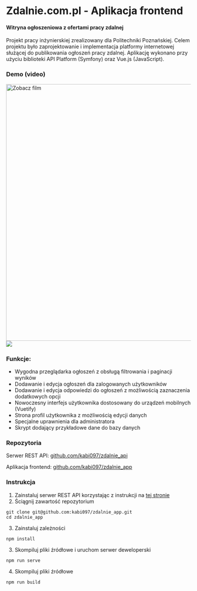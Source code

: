 # Zdalnie.com.pl - Aplikacja frontend
#### Witryna ogłoszeniowa z ofertami pracy zdalnej
Projekt pracy inżynierskiej zrealizowany dla Politechniki Poznańskiej. Celem projektu było zaprojektowanie i implementacja platformy internetowej służącej do publikowania ogłoszeń pracy zdalnej. Aplikację wykonano przy użyciu biblioteki API Platform (Symfony) oraz Vue.js (JavaScript). 

### Demo (video)
<a href="https://vimeo.com/450289918" target="_blank"><img alt="Zobacz film" src="https://i.imgur.com/umqA1VB.png" width="700"></a>
![](https://kabi097.github.io/img/works/zdalnie@2x.jpg)
### Funkcje:
- Wygodna przeglądarka ogłoszeń z obsługą filtrowania i paginacji wyników
- Dodawanie i edycja ogłoszeń dla zalogowanych użytkowników
- Dodawanie i edycja odpowiedzi do ogłoszeń z możliwością zaznaczenia dodatkowych opcji
- Nowoczesny interfejs użytkownika dostosowany do urządzeń mobilnych (Vuetify)
- Strona profil użytkownika z możliwością edycji danych
- Specjalne uprawnienia dla administratora
- Skrypt dodający przykładowe dane do bazy danych

### Repozytoria
Serwer REST API: [github.com/kabi097/zdalnie_api](https://github.com/kabi097/zdalnie_api)

Aplikacja frontend: [github.com/kabi097/zdalnie_app](https://github.com/kabi097/zdalnie_app)

### Instrukcja

1. Zainstaluj serwer REST API korzystając z instrukcji na [tej stronie](https://github.com/kabi097/zdalnie_api/)
2. Ściągnij zawartość repozytorium
``` 
git clone git@github.com:kabi097/zdalnie_app.git 
cd zdalnie_app
``````
3. Zainstaluj zależności
```
npm install
```
3. Skompiluj pliki źródłowe i uruchom serwer deweloperski
```
npm run serve
```
4. Skompiluj pliki źródłowe
```
npm run build
```
